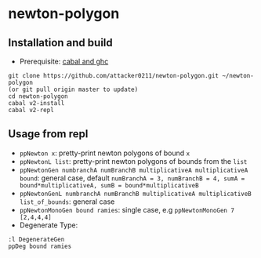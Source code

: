 # newton-polygon

## Installation and build
* Prerequisite: [cabal and ghc](https://www.haskell.org/ghcup/)

```
git clone https://github.com/attacker0211/newton-polygon.git ~/newton-polygon 
(or git pull origin master to update)
cd newton-polygon
cabal v2-install
cabal v2-repl 
```
## Usage from repl
* `ppNewton x`: pretty-print newton polygons of bound `x`
* `ppNewtonL list`: pretty-print newton polygons of bounds from the `list`
* `ppNewtonGen numbranchA numBranchB multiplicativeA multiplicativeA bound`: general case, default `numBranchA = 3, numBranchB = 4, sumA = bound*multiplicativeA, sumB = bound*multiplicativeB`
* `ppNewtonGenL numbranchA numBranchB multiplicativeA multiplicativeB list_of_bounds`: general case
* `ppNewtonMonoGen bound ramies`: single case, e.g `ppNewtonMonoGen 7 [2,4,4,4]`
* Degenerate Type:
```
:l DegenerateGen
ppDeg bound ramies
```
